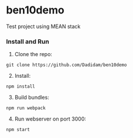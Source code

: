 # ben10demo
Test project using MEAN stack

### Install and Run

1) Clone the repo:

`git clone https://github.com/Dadidam/ben10demo`

2) Install:

`npm install`

3) Build bundles:

`npm run webpack`

4) Run webserver on port 3000:

`npm start`
